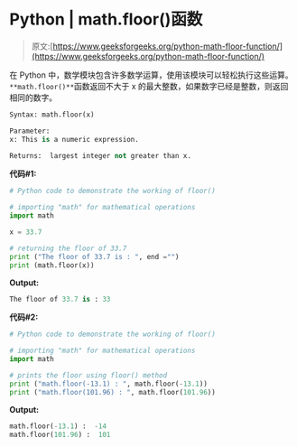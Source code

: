 # Python | math.floor()函数

> 原文:[https://www.geeksforgeeks.org/python-math-floor-function/](https://www.geeksforgeeks.org/python-math-floor-function/)

在 Python 中，数学模块包含许多数学运算，使用该模块可以轻松执行这些运算。`**math.floor()**`函数返回不大于 x 的最大整数，如果数字已经是整数，则返回相同的数字。

```py
Syntax: math.floor(x)

Parameter:
x: This is a numeric expression.

Returns:  largest integer not greater than x.
```

**代码#1:**

```py
# Python code to demonstrate the working of floor()

# importing "math" for mathematical operations 
import math 

x = 33.7

# returning the floor of 33.7
print ("The floor of 33.7 is : ", end ="") 
print (math.floor(x))
```

**Output:**

```py
The floor of 33.7 is : 33

```

**代码#2:**

```py
# Python code to demonstrate the working of floor()

# importing "math" for mathematical operations 
import math 

# prints the floor using floor() method 
print ("math.floor(-13.1) : ", math.floor(-13.1))
print ("math.floor(101.96) : ", math.floor(101.96))
```

**Output:**

```py
math.floor(-13.1) :  -14
math.floor(101.96) :  101

```